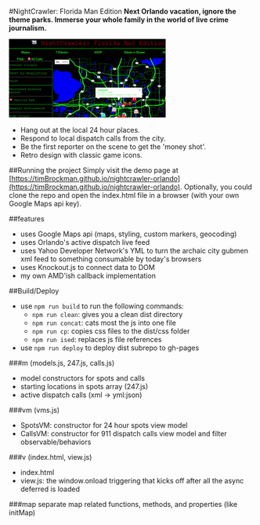 
#NightCrawler: Florida Man Edition
   __Next Orlando vacation, ignore the theme parks.
   Immerse your whole family in the world of live crime journalism.__

![Preview image](https://github.com/timBrockman/nightcrawler-orlando/blob/master/ns-fl-man.gif)

  - Hang out at the local 24 hour places.
  - Respond to local dispatch calls from the city.
  - Be the first reporter on the scene to get the 'money shot'.
  - Retro design with classic game icons.

##Running the project
  Simply visit the demo page at [https://timBrockman.github.io/nightcrawler-orlando](https://timBrockman.github.io/nightcrawler-orlando).
  Optionally, you could clone the repo and open the index.html file in a browser (with your own Google Maps api key).

##features
  - uses Google Maps api (maps, styling, custom markers, geocoding)
  - uses Orlando's active dispatch live feed
  - uses Yahoo Developer Network's YML to turn the archaic city gubmen xml feed to something consumable by today's browsers
  - uses Knockout.js to connect data to DOM
  - my own AMD'ish callback implementation

##Build/Deploy
  - use `npm run build` to run the following commands:
    - `npm run clean`: gives you a clean dist directory
    - `npm run concat`: cats most the js into one file
    - `npm run cp`: copies css files to the dist/css folder
    - `npm run ised`: replaces js file references
  - use `npm run deploy` to deploy dist subrepo to gh-pages

###m (models.js, 247.js, calls.js)
  - model constructors for spots and calls
  - starting locations in spots array (247.js)
  - active dispatch calls (xml -> yml:json)

###vm (vms.js)
  - SpotsVM: constructor for 24 hour spots view model
  - CallsVM: constructor for 911 dispatch calls view model and filter observable/behaviors

###v (index.html, view.js)
  - index.html
  - view.js: the window.onload triggering that kicks off after all the async deferred is loaded

###map
separate map related functions, methods, and properties (like initMap)
